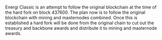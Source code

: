 Energi Classic is an attempt to follow the original blockchain at the time of the hard fork on block 437600.
The plan now is to follow the original blockchain with mining and masternodes combined.
Once this is established a hard fork will be done from the original chain to cut out the treasury and backbone awards and distribute it to mining and masternode awards.
